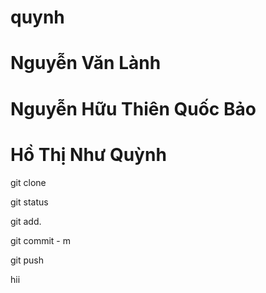 # quynh
# Nguyễn Văn Lành    
# Nguyễn Hữu Thiên Quốc Bảo
# Hồ Thị Như Quỳnh

git clone

git status

git add.

git commit - m

git push

hii

